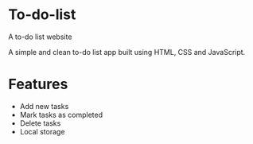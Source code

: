 # To-do-list
A to-do list website

A simple and clean to-do list app built using HTML, CSS and JavaScript. 

# Features

- Add new tasks
- Mark tasks as completed
- Delete tasks
- Local storage
